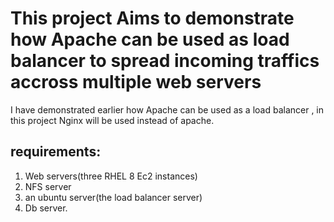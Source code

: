 # This project Aims to demonstrate how Apache can be used as load balancer to spread incoming traffics accross multiple web servers
I have demonstrated earlier how Apache can be used as a load balancer , in this project Nginx will be used instead of apache.
## requirements:
1. Web servers(three RHEL 8 Ec2 instances)
2. NFS server
3. an ubuntu server(the load balancer server)
4. Db server.
